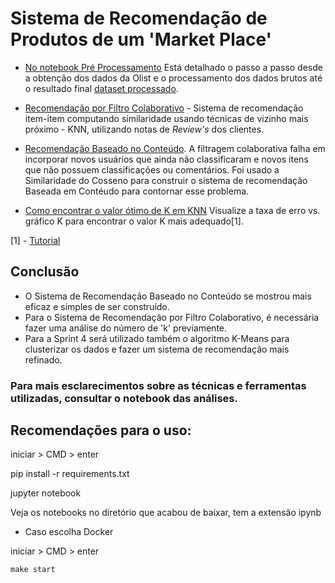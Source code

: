# Sistema de Recomendação de Produtos de um 'Market Place'

- [No notebook Pré Processamento](pre_processamento.ipynb) Está detalhado o passo a passo desde a obtenção dos dados da Olist e o processamento dos dados brutos até o resultado final [dataset processado](olist_processado.csv).

- [Recomendação por Filtro Colaborativo](recomendacao-filtro_colaborativo.ipynb) - Sistema de recomendação item-item computando similaridade usando técnicas de vizinho mais próximo - KNN, utilizando notas de *Review's* dos clientes.

- [Recomendação Baseado no Conteúdo](recomendacao-baseado_conteudo.ipynb). A filtragem colaborativa falha em incorporar novos usuários que ainda não classificaram e novos itens que não possuem classificações ou comentários. Foi usado a Similaridade do Cosseno para construir o sistema de recomendação Baseada em Contéudo para contornar esse problema.

- [Como encontrar o valor ótimo de K em KNN](knn_k.ipynb) Visualize a taxa de erro vs. gráfico K para encontrar o valor K mais adequado[1].

[1] - [Tutorial](https://towardsdatascience.com/how-to-find-the-optimal-value-of-k-in-knn-35d936e554eb#:~:text=The%20optimal%20K%20value%20usually,be%20aware%20of%20the%20outliers.)


## Conclusão

- O Sistema de Recomendação Baseado no Conteúdo se mostrou mais eficaz e simples de ser construído.
- Para o Sistema de Recomendação por Filtro Colaborativo, é necessária fazer uma análise do número de 'k' previamente.
- Para a Sprint 4 será utilizado também o algoritmo K-Means para clusterizar os dados e fazer um sistema de recomendação mais refinado.


### Para mais esclarecimentos sobre as técnicas e ferramentas utilizadas, consultar o notebook das análises.


## Recomendações para o uso:

iniciar > CMD > enter

pip install -r requirements.txt

jupyter notebook

Veja os notebooks no diretório que acabou de baixar, tem a extensão ipynb


- Caso escolha Docker

iniciar > CMD > enter

```
make start

```
